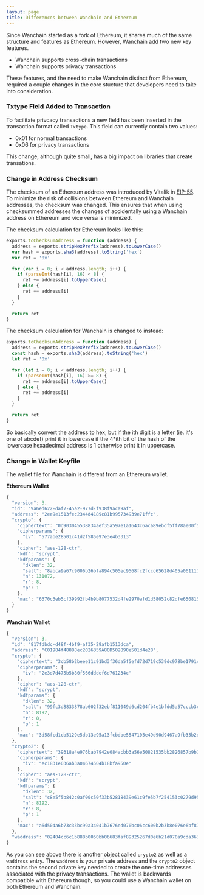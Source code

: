 ```yaml
---
layout: page
title: Differences between Wanchain and Ethereum
---
```


Since Wanchain started as a fork of Ethereum, it shares much of the same
structure and features as Ethereum. However, Wanchain add two new key features.

* Wanchain supports cross-chain transactions
* Wanchain supports privacy transactions

These features, and the need to make Wanchain distinct from Ethereum, required
a couple changes in the core stucture that developers need to take into
consideration.

### Txtype Field Added to Transaction

To facilitate privcacy transactions a new field has been inserted in the transaction format called `Txtype`. This field can currently contain two values:

* 0x01 for normal transactions
* 0x06 for privacy transactions

This change, although quite small, has a big impact on libraries that create transations.

### Change in Address Checksum

The checksum of an Ethereum address was introduced by Vitalik in [EIP-55](https://github.com/ethereum/EIPs/blob/master/EIPS/eip-55.md).
To minimize the risk of collisions between Ethereum and Wanchain addresses, the checksum was changed. This ensures that when using checksummed addresses the changes of accidentally using a Wanchain address on Ethereum and vice versa is minimized.


The checksum calculation for Ethereum looks like this:

```js
exports.toChecksumAddress = function (address) {
  address = exports.stripHexPrefix(address).toLowerCase()
  var hash = exports.sha3(address).toString('hex')
  var ret = '0x'

  for (var i = 0; i < address.length; i++) {
    if (parseInt(hash[i], 16) < 8) {
      ret += address[i].toUpperCase()
    } else {
      ret += address[i]
    }
  }

  return ret
}
```

The checksum calculation for Wanchain is changed to instead:

```js
exports.toChecksumAddress = function (address) {
  address = exports.stripHexPrefix(address).toLowerCase()
  const hash = exports.sha3(address).toString('hex')
  let ret = '0x'

  for (let i = 0; i < address.length; i++) {
    if (parseInt(hash[i], 16) >= 8) {
      ret += address[i].toUpperCase()
    } else {
      ret += address[i]
    }
  }

  return ret
}
```

So basically convert the address to hex, but if the ith digit is a letter (ie. it's one of abcdef) print it in lowercase if the 4\*ith bit of the hash of the lowercase hexadecimal address is 1 otherwise print it in uppercase.

### Change in Wallet Keyfile

The wallet file for Wanchain is different from an Ethereum wallet.

**Ethereum Wallet**
```js
{
  "version": 3,
  "id": "9a6ed622-daf7-45a2-977d-f938f9aca9af",
  "address": "2ee9e1513fec2344d4189c81b995734939e71ffc",
  "crypto": {
    "ciphertext": "0d903045538834aef35a597e1a1643c6aca89ebdf5ff78ae00f54865ca4b1837",
    "cipherparams": {
      "iv": "577abe28501c41d2f585e97e3e4b3313"
    },
    "cipher": "aes-128-ctr",
    "kdf": "scrypt",
    "kdfparams": {
      "dklen": 32,
      "salt": "8abca9a67c9006b26bfa894c505ec9568fc2fccc65628d405a061117ece8f1e3",
      "n": 131072,
      "r": 8,
      "p": 1
    },
    "mac": "6370c3eb5cf39992fb4b9b8077532d4fe2970afd1d58052c82dfe650815414de"
  }
}
```

**Wanchain Wallet**
```js
{
  "version": 3,
  "id": "817fdbdc-d48f-4bf9-af35-29afb1513dca",
  "address": "C01984f48888ec2026359A80D502890e501d4e28",
  "crypto": {
    "ciphertext": "3cb58b2beee11c91bd3f36da5f5efd72d719c539dc978be1791cd7731318a936",
    "cipherparams": {
      "iv": "2e3d7d475b5b80f566dddef6d761234c"
    },
    "cipher": "aes-128-ctr",
    "kdf": "scrypt",
    "kdfparams": {
      "dklen": 32,
      "salt": "99fc3d8833878ab602f32ebf811049d6cd204fb4e1bfdd5a57cccb3c651ad8ef",
      "n": 8192,
      "r": 8,
      "p": 1
    },
    "mac": "3d58fcd1cb5129e5db13e95a13fcbdbe5547105e49d90d9467a9fb35b2dacfd3"
  },
  "crypto2": {
    "ciphertext": "39318a4e976bab7942e084acbb3a56e50821535bb2826857b9b10bd700211ac8",
    "cipherparams": {
      "iv": "ec1831e036ab3a04674504b18bfa950e"
    },
    "cipher": "aes-128-ctr",
    "kdf": "scrypt",
    "kdfparams": {
      "dklen": 32,
      "salt": "c8e5f5b842c0af00c50f33b52818439e61c9fe5b7f254153c0279d9585a17d00",
      "n": 8192,
      "r": 8,
      "p": 1
    },
    "mac": "a6d504a6b73c33bc99a34041b7676ed070bc06cc600b2b3b8e076e6bf873cde3"
  },
  "waddress": "02404cc6c1b888b0050bb06683faf89325267d0e6b21d070a9cda363525fed30630263ed50506e25db5a4720a980288f10af1b4b346db585377ccc2d2c8c48f9cd2a"
}
```

As you can see above there is another object called `crypto2` as well as a `waddress` entry. The `waddress` is your private address and the `crypto2` object contains the second private key needed to create the one-time addresses associated with the privacy transactions. The wallet is backwards compatible with Ethereum though, so you could use a Wanchain wallet on both Ethereum and Wanchain.
